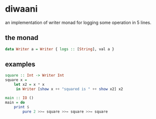 # diwaani

an implementation of writer monad for logging some operation in 5 lines.

## the monad

```haskell
data Writer a = Writer { logs :: [String], val a }
```

## examples

```haskell
square :: Int -> Writer Int
square x =
    let x2 = x * x
     in Writer [show x ++ "squared is " ++ show x2] x2

main :: IO ()
main = do
    print $
        pure 2 >>= square >>= square >>= square
```
